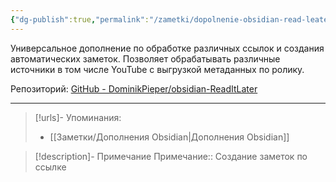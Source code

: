 ```yaml
---
{"dg-publish":true,"permalink":"/zametki/dopolnenie-obsidian-read-leater/","created":"2024-07-08 22:31","updated":"2024-10-09T19:50:49+03:00"}
---
```


Универсальное дополнение по обработке различных ссылок и создания автоматических заметок. Позволяет обрабатывать различные источники в том числе YouTube с выгрузкой метаданных по ролику.

Репозиторий: [GitHub - DominikPieper/obsidian-ReadItLater](https://github.com/DominikPieper/obsidian-ReadItLater)

---
> [!urls]- Упоминания:
> - [[Заметки/Дополнения Obsidian\|Дополнения Obsidian]]

> [!description]- Примечание
> Примечание:: Создание заметок по ссылке